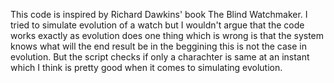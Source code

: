 This code is inspired by Richard Dawkins' book The Blind Watchmaker.
I tried to simulate evolution of a watch but I wouldn't argue that the code works exactly as evolution does one thing which is wrong is that the system knows what will the end result be in the beggining this is not the case in evolution. But the script checks if only a charachter is same at an instant which I think is pretty good when it comes to simulating evolution. 
